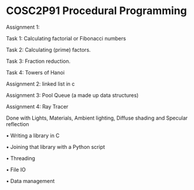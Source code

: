 # COSC2P91 Procedural Programming

Assignment 1:

  Task 1: Calculating factorial or Fibonacci numbers

  Task 2: Calculating (prime) factors.

  Task 3: Fraction reduction.

  Task 4: Towers of Hanoi

Assignment 2: linked list in c

Assignment 3: Pool Queue (a made up data structures)

Assignment 4: Ray Tracer 

Done with Lights, Materials, Ambient lighting, Diffuse shading and Specular reflection

  • Writing a library in C

  • Joining that library with a Python script

  • Threading

  • File IO

  • Data management
